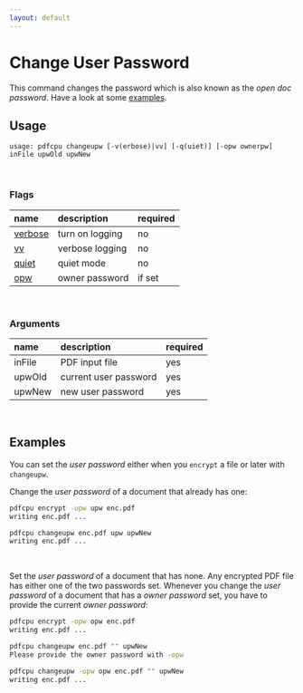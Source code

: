 ```yaml
---
layout: default
---
```


# Change User Password

This command changes the password which is also known as the *open doc password*. Have a look at some [examples](#examples).

## Usage

```
usage: pdfcpu changeupw [-v(erbose)|vv] [-q(uiet)] [-opw ownerpw] inFile upwOld upwNew
````

<br>

### Flags

| name                                          | description     | required
|:----------------------------------------------|:----------------|:--------
| [verbose](../getting_started/common_flags.md) | turn on logging | no
| [vv](../getting_started/common_flags.md)      | verbose logging | no
| [quiet](../getting_started/common_flags.md)   | quiet mode      | no
| [opw](../getting_started/common_flags.md)     | owner password  | if set

<br>

### Arguments

| name         | description            | required
|:-------------|:-----------------------|:--------
| inFile       | PDF input file         | yes
| upwOld       | current user password  | yes
| upwNew       | new user password      | yes

<br>

## Examples

You can set the *user password* either when you `encrypt` a file or later with `changeupw`.

Change the *user password* of a document that already has one:
```sh
pdfcpu encrypt -upw upw enc.pdf
writing enc.pdf ...

pdfcpu changeupw enc.pdf upw upwNew
writing enc.pdf ...
```

<br>

Set the *user password* of a document that has none. Any encrypted PDF file has either one of the two passwords set. Whenever you change the *user password* of a document that has a *owner password* set, you have to provide the current *owner password*:

```sh
pdfcpu encrypt -opw opw enc.pdf
writing enc.pdf ...

pdfcpu changeupw enc.pdf "" upwNew
Please provide the owner password with -opw

pdfcpu changeupw -opw opw enc.pdf "" upwNew
writing enc.pdf ...
```